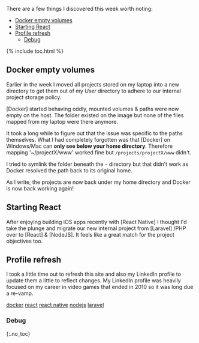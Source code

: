
There are a few things I discovered this week worth noting:

- [ Docker empty volumes](#-docker-empty-volumes)
- [Starting React](#starting-react)
- [Profile refresh](#profile-refresh)
  - [Debug](#debug)

{% include toc.html %}

<!-- more -->

## <a name="a1"></a> Docker empty volumes

Earlier in the week I moved all projects stored on my laptop into a new directory to get them out of my _User_ directory to adhere to our internal project storage policy.

[Docker] started behaving oddly, mounted volumes & paths were now empty on the host. The folder existed on the image but none of the files mapped from my laptop were there anymore.

It took a long while to figure out that the issue was specific to the paths themselves. What I had completely forgotten was that [Docker] on Windows/Mac can **only see below your home directory**. Therefore mapping '~/projectX/www' worked fine but `/projects/projectX/www` didn't.

I tried to symlink the folder beneath the `~` directory but that didn't work as Docker resolved the path back to its original home.

As I write, the projects are now back under my home directory and Docker is now back working again!

## <a name="a2"></a>Starting React

After enjoying building iOS apps recently with [React Native] I thought I'd take the plunge and migrate our new internal project from [Laravel] /PHP over to [React] & [NodeJS]. It feels like a great match for the project objectives too.

## <a name="a3"></a>Profile refresh

I took a little time out to refresh this site and also my LinkedIn profile to update them a little to reflect changes. My LinkedIn profile was heavily focused on my career in video games that ended in 2010 so it was long due a re-vamp.

[docker](http://www.docker.com)
[react](https://facebook.github.io/react/)
[react native](https://facebook.github.io/react-native/)
[nodejs](https://nodejs.org/)
[laravel](http://www.docker.com)

### Debug

{:.no_toc}
